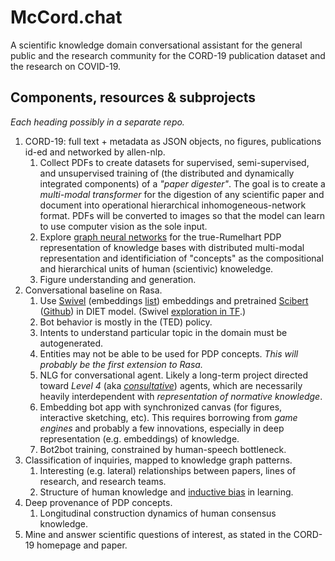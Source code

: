 # McCord.chat

A scientific knowledge domain conversational assistant for the general public and the research community for the CORD-19 publication dataset and the research on COVID-19.

## Components, resources & subprojects

_Each heading possibly in a separate repo._

1. CORD-19: full text + metadata as JSON objects, no figures, publications id-ed and networked by allen-nlp.  
   1. Collect PDFs to create datasets for supervised, semi-supervised, and unsupervised training of (the distributed and dynamically integrated components) of a _"paper digester"_.  The goal is to create a _multi-modal transformer_ for the digestion of any scientific paper and document into operational hierarchical inhomogeneous-network format.  PDFs will be converted to images so that the model can learn to use computer vision as the sole input.  
   2. Explore [graph neural networks](https://www.google.com/search?q=graph+neural+network) for the true-Rumelhart PDP representation of knowledge bases with distributed multi-modal representation and identificiation of "concepts" as the compositional and hierarchical units of human (scientivic) knoweledge.  
   3. Figure understanding and generation.  
2. Conversational baseline on Rasa.  
   1. Use [Swivel](https://arxiv.org/abs/1602.02215) (embeddings [list](https://github.com/Separius/awesome-sentence-embedding)) embeddings and pretrained [Scibert](https://arxiv.org/abs/1903.10676) ([Github](https://github.com/allenai/scibert)) in DIET model. (Swivel [exploration in TF](https://www.tensorflow.org/hub/tutorials/cord_19_embeddings_keras).)    
   2. Bot behavior is mostly in the (TED) policy.  
   3. Intents to understand particular topic in the domain must be autogenerated.  
   4. Entities may not be able to be used for PDP concepts. _This will probably be the first extension to Rasa._  
   5. NLG for conversational agent. Likely a long-term project directed toward _Level 4_ (aka [_consultative_](https://blog.rasa.com/5-levels-of-conversational-ai-2020-update/)) agents, which are necessarily heavily interdependent with _representation of normative knowledge_.  
   6. Embedding bot app with synchronized canvas (for figures, interactive sketching, etc). This requires borrowing from _game engines_ and probably a few innovations, especially in deep representation (e.g. embeddings) of knowledge.  
   7. Bot2bot training, constrained by human-speech bottleneck.  
3. Classification of inquiries, mapped to knowledge graph patterns.
   1. Interesting (e.g. lateral) relationships between papers, lines of research, and research teams.   
   2. Structure of human knowledge and [inductive bias](https://arxiv.org/pdf/1806.01261.pdf) in learning.   
4. Deep provenance of PDP concepts.   
   1. Longitudinal construction dynamics of human consensus knowledge.  
5. Mine and answer scientific questions of interest, as stated in the CORD-19 homepage and paper.  
   
